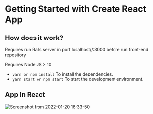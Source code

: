 # Getting Started with Create React App

## How does it work?

Requires run Rails server in port localhost//:3000 before run front-end repository

Requires Node.JS > 10

- `yarn or npm install` To install the dependencies.
- `yarn start or npm start` To start the development environment.

## App In React 

![Screenshot from 2022-01-20 16-33-50](https://user-images.githubusercontent.com/29607108/150426847-054bb504-d498-44fa-89d7-82ad7f3dd684.png)
